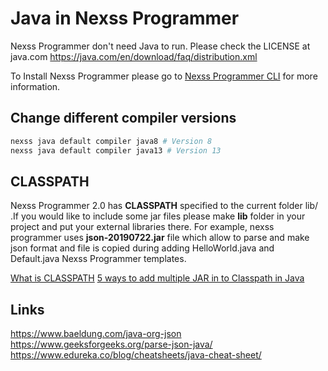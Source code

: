 # Java in Nexss Programmer

Nexss Programmer don't need Java to run. Please check the LICENSE at java.com <https://java.com/en/download/faq/distribution.xml>

To Install Nexss Programmer please go to [Nexss Programmer CLI](https://github.com/nexssp/cli#readme) for more information.

## Change different compiler versions

```sh
nexss java default compiler java8 # Version 8
nexss java default compiler java13 # Version 13
```

## CLASSPATH

Nexss Programmer 2.0 has **CLASSPATH** specified to the current folder lib/ .If you would like to include some jar files please make **lib** folder in your project and put your external libraries there. For example, nexss programmer uses **json-20190722.jar** file which allow to parse and make json format and file is copied during adding HelloWorld.java and Default.java Nexss Programmer templates.

[What is CLASSPATH](<https://en.wikipedia.org/wiki/Classpath_(Java)>)
[5 ways to add multiple JAR in to Classpath in Java](https://javarevisited.blogspot.com/2012/10/5-ways-to-add-multiple-jar-to-classpath-java.html)

## Links

<https://www.baeldung.com/java-org-json>  
<https://www.geeksforgeeks.org/parse-json-java/>
<https://www.edureka.co/blog/cheatsheets/java-cheat-sheet/>
